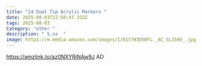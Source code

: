 ```yaml
---
title: "24 Dual Tip Acrylic Markers "
date: 2025-08-03T12:50:47.332Z
tags: 2025-08-03
Category: "other "
description: " 5.xx  "
image: https://m.media-amazon.com/images/I/81t7W3O5BFL._AC_SL1500_.jpg
---
```

https://amzlink.to/az0NXYRiNAw9J  AD